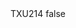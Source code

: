 <?xml version="1.0" encoding="UTF-8"?>
<CustomMetadata xmlns="http://soap.sforce.com/2006/04/metadata">
    <label>TXU214</label>
    <protected>false</protected>
</CustomMetadata>
